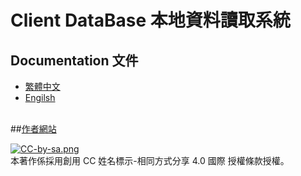 # Client DataBase 本地資料讀取系統

## Documentation 文件
+ [繁體中文](https://github.com/k79k06k02k/ClientDataBase/blob/master/Documentation/zh-tw/zh-tw.md)
+ [Engilsh](https://github.com/k79k06k02k/ClientDataBase/blob/master/Documentation/en/en.md)
<br><br>

##[作者網站](http://k79k06k02k.com/blog)<br>

[![CC-by-sa.png](http://k79k06k02k.com/Image/CC-by-sa.png)](http://creativecommons.org/licenses/by-sa/4.0/)<br>
本著作係採用創用 CC 姓名標示-相同方式分享 4.0 國際 授權條款授權。
